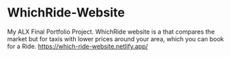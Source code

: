 # WhichRide-Website
My ALX Final Portfolio Project. WhichRide website is a that compares the market but for taxis with lower prices around your area, which you can book for a Ride.
https://which-ride-website.netlify.app/
